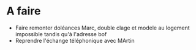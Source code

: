 # A faire
- Faire remonter doléances Marc, double clage et modele au logement impossible tandis qu'à l'adresse bof
- Reprendre l'échange téléphonique avec MArtin